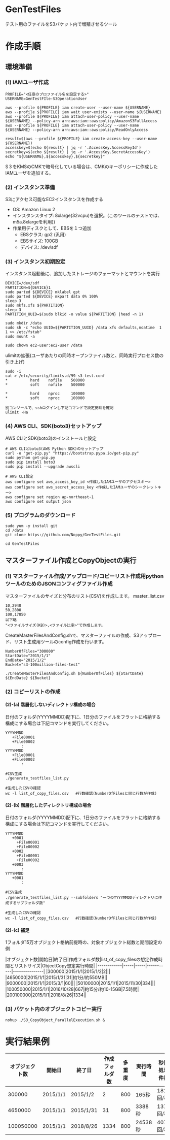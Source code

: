 # GenTestFiles
テスト用のファイルをS3バケット内で増殖させるツール

# 作成手順
## 環境準備
### (1) IAMユーザ作成
```
PROFILE="<任意のプロファイル名を設定する>"
USERNAME=GenTestFIle-S3OperationUser

aws --profile ${PROFILE} iam create-user --user-name ${USERNAME}
aws --profile ${PROFILE} iam wait user-exists --user-name ${USERNAME}
aws --profile ${PROFILE} iam attach-user-policy --user-name ${USERNAME} --policy-arn arn:aws:iam::aws:policy/AmazonS3FullAccess
aws --profile ${PROFILE} iam attach-user-policy --user-name ${USERNAME} --policy-arn arn:aws:iam::aws:policy/ReadOnlyAccess

result=$(aws --profile ${PROFILE} iam create-access-key --user-name ${USERNAME})
accesskey=$(echo ${result} | jq -r '.AccessKey.AccessKeyId')
secretkey=$(echo ${result} | jq -r '.AccessKey.SecretAccessKey')
echo "${USERNAME},${accesskey},${secretkey}"
```
S３をKMSのCMKで暗号化している場合は、CMKのキーポリシーに作成したIAMユーザを追加する。

### (2) インスタンス準備
S3にアクセス可能なEC2インスタンスを作成する
- OS: Amazon Linux 2
- インスタンスタイプ: 8xlarge(32vcpu)を選択。(このツールのテストでは、m5a.8xlargeを利用))
- 作業用ディスクとして、EBSを１つ追加
    - EBSクラス: gp2 (汎用)
    - EBSサイズ: 100GB
    - デバイス: /dev/sdf

### (3) インスタンス初期設定
インスタンス起動後に、追加したストレージのフォーマットとマウントを実行
```
DEVICE=/dev/sdf
PARTITION=${DEVICE}1
sudo parted ${DEVICE} mklabel gpt
sudo parted ${DEVICE} mkpart data 0% 100%
sleep 3
sudo mkfs.xfs ${PARTITION}
sleep 3
PARTITION_UUID=$(sudo blkid -o value ${PARTITION} |head -n 1)

sudo mkdir /data
sudo sh -c "echo UUID=${PARTITION_UUID} /data xfs defaults,noatime  1   1 >> /etc/fstab"
sudo mount -a

sudo chown ec2-user:ec2-user /data
```

ulimitの拡張(ユーザあたりの同時オープンファイル数と、同時実行プロセス数の引き上げ)
```
sudo -i
cat > /etc/security/limits.d/99-s3-test.conf
*          hard    nofile    500000
*          soft    nofile    500000

*          hard    nproc     100000
*          soft    nproc     100000

別コンソールで、sshログインし下記コマンドで設定反映を確認
ulimit -Ha
```
### (4) AWS CLI、SDK(boto3)セットアップ
AWS CLIとSDK(boto3)のインストールと設定
```
# AWS CLIとboto3(AWS Python SDK)のセットアップ
curl -o "get-pip.py" "https://bootstrap.pypa.io/get-pip.py" 
sudo python get-pip.py
sudo pip install boto3
sudo pip install --upgrade awscli

# AWS CLI設定
aws configure set aws_access_key_id <作成したIAMユーザのアクセスキー>
aws configure set aws_secret_access_key <作成したIAMユーザのシークレットキー>
aws configure set region ap-northeast-1
aws configure set output json
```
### (5) プログラムのダウンロード
```
sudo yum -y install git
cd /data
git clone https://github.com/Noppy/GenTestFiles.git

cd GenTestFiles
```

## マスターファイル作成とCopyObjectの実行

### (1) マスターファイル作成/アップロード/コピーリスト作成用pythonツールのためのJSONコンフィグファイル作成
マスターファイルのサイズと分布のリスト(CSV)を作成します。
master_list.csv
```
10,2940
50,2800
100,17850
以下略
"<ファイルサイズ(KB)>,<ファイル比率>"で作成します。
```
CreateMasterFilesAndConfig.shで、マスターファイルの作成、S3アップロード、リスト生成用ツールのconfig作成を行います。
```
NumberOfFiles="300000"
StartDate="2015/1/1"
EndDate="2015/1/2"
Bucket="s3-100million-files-test"

./CreateMasterFilesAndConfig.sh ${NumberOfFiles} ${StartDate} ${EndDate} ${Bucket}
```

### (2) コピーリストの作成
#### (2)-(a) 階層化しないディレクトリ構成の場合
日付のフォルダ(YYYYMMDD)配下に、1日分のファイルをフラットに格納する構成にする場合は下記コマンドを実行してください。
```
YYYYMMDD
   +File00001
   +File00002
       :
YYYYMMDD
   +File00001
   +File00002
       :
```

```
#CSV生成
./generate_testfiles_list.py

#生成したCSVの確認
wc -l list_of_copy_files.csv   #行数確認(NumberOfFilesと同じ行数が作成)
```
#### (2)-(b) 階層化したディレクトリ構成の場合
日付のフォルダ(YYYYMMDD)配下に、1日分のファイルをフラットに格納する構成にする場合は下記コマンドを実行してください。
```
YYYYMMDD
   +0001
     +File00001
     +File00002
   +0002
     +File00001
     +File00002
   +0003
       :
YYYYMMDD
   +0001
       :
```

```
#CSV生成
./generate_testfiles_list.py --subfolders "一つのYYYYMMDDディレクトリに作成するサブフォルダ数"

#生成したCSVの確認
wc -l list_of_copy_files.csv   #行数確認(NumberOfFilesと同じ行数が作成)
```
#### (2)-(c) 補足
1フォルダ15万オブジェクト格納前提時の、対象オブジェクト総数と期間設定の例

|オブジェクト数|開始日|終了日|作成フォルダ数|list_of_copy_filesの想定作成時間とリストサイズ|ObjectCopy想定実行時間|
|------------|-----|-----|-----------|---------------|
|300000|2015/1/1|2015/1/2|2|||
|4650000|2015/1/1|2015/1/31|31|約1分/約550MB||
|9000000|2015/1/1|2015/3/1|60|||
|50100000|2015/1/1|2015/11/30|334|||
|100050000|2015/1/1|2016/10/28|667|約15分/約10-15GB|7.5時間|
|200100000|2015/1/1|2018/8/26|1334||

### (3) バケット内のオブジェクトコピー実行
```
nohup ./S3_CopyObject_ParallelExecution.sh &
```

# 実行結果例

|オブジェクト数|開始日|終了日|作成フォルダ数|多重度|実行時間|秒間処理件数|成功数|失敗数|合計|
|------------|-----|-----|-----------|-----|-------|----------|-----|----|----|
|300000|2015/1/1|2015/1/2|2|800|165秒|1818回/秒|300000|0|300000|
|4650000|2015/1/1|2015/1/31|31|800|3388秒|1372回/秒|4650000|0|4650000|
|100050000|2015/1/1|2018/8/26|1334|800|24538秒|4077回/秒|100050000|0|100050000|



